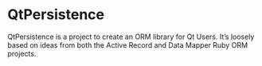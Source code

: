 # QtPersistence
QtPersistence is a project to create an ORM library for Qt Users. It’s loosely based on ideas from both the Active Record and Data Mapper Ruby ORM projects.

